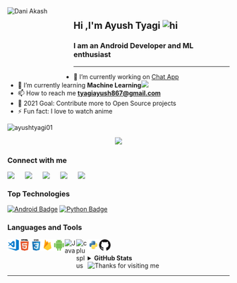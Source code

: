 <img align="left" width="150" height="150" alt="Dani Akash" src="https://raw.githubusercontent.com/DaniAkash/DaniAkash/master/assets/avatar.png"/>

## Hi ,I'm Ayush Tyagi <img src="https://user-images.githubusercontent.com/1303154/88677602-1635ba80-d120-11ea-84d8-d263ba5fc3c0.gif" width="34px" alt="hi"> 

### I am an Android Developer and ML enthusiast

***

- 🔭 I’m currently working on [Chat App](https://github.com/ayushtyagi01/ChatApp)
- 🌱 I’m currently learning **Machine Learning**<img src="https://media.giphy.com/media/WUlplcMpOCEmTGBtBW/giphy.gif" width="30">
- 📫 How to reach me **tyagiayush867@gmail.com**
- 🥅 2021 Goal: Contribute more to Open Source projects
- ⚡ Fun fact: I love to watch anime


<p align="left"> <img src="https://komarev.com/ghpvc/?username=ayushtyagi01&label=Profile%20views&color=0e75b6&style=flat" alt="ayushtyagi01" /> </p>

<div align="center">
  <img src=https://camo.githubusercontent.com/992babdffd8c74a1502de375fbdf7e4d54773242/68747470733a2f2f6d656469612e67697068792e636f6d2f6d656469612f53576f536b4e36447854737a71494b4571762f67697068792e676966 width="800">
</div>

### Connect with me
[<img align="left" width="40px" src="https://img.icons8.com/color/96/000000/twitter-squared.png" />][twitter]
[<img align="left"  width="40px" src="https://img.icons8.com/color/96/000000/linkedin.png" />][linkedin]
[<img align="left"  width="40px" src="https://img.icons8.com/color/96/000000/instagram-new.png" />][instagram]
[<img align="left"  width="40px" src="https://img.icons8.com/color/96/000000/gmail.png" />][email]
[<img align="left"  width="40px" src="https://img.icons8.com/color/96/000000/facebook.png" />][facebook]

<br />





### Top Technologies

[![Android Badge](https://img.shields.io/badge/-Android-3C873A?style=for-the-badge&labelColor=black&logo=android&logoColor=3C873A)](#) 
[![Python Badge](https://img.shields.io/badge/-Python-e535ab?style=for-the-badge&labelColor=black&logo=python&logoColor=e535ab)](#) 



### Languages and Tools
<img align="left" alt="Visual Studio Code" width="26px" src="https://raw.githubusercontent.com/github/explore/80688e429a7d4ef2fca1e82350fe8e3517d3494d/topics/visual-studio-code/visual-studio-code.png" />
<img align="left" alt="HTML" width="26px" src="https://raw.githubusercontent.com/github/explore/80688e429a7d4ef2fca1e82350fe8e3517d3494d/topics/html/html.png" />
<img align="left" alt="CSS" width="26px" src="https://raw.githubusercontent.com/github/explore/80688e429a7d4ef2fca1e82350fe8e3517d3494d/topics/css/css.png" />
<img align="left" alt="Firebase" width="26px" src="https://raw.githubusercontent.com/github/explore/78df643247d429f6cc873026c0622819ad797942/topics/firebase/firebase.png" />
<img align="left" alt="Android" width="26px" src="https://raw.githubusercontent.com/github/explore/80688e429a7d4ef2fca1e82350fe8e3517d3494d/topics/android/android.png" />
<img align="left" alt="Java" width="26px" src="https://devicons.github.io/devicon/devicon.git/icons/java/java-original-wordmark.svg" />
<img align="left" alt="cplusplus" width="26" src="https://devicons.github.io/devicon/devicon.git/icons/cplusplus/cplusplus-original.svg" />
<img align="left" alt="python" width="26px" src="https://raw.githubusercontent.com/github/explore/80688e429a7d4ef2fca1e82350fe8e3517d3494d/topics/python/python.png" />
<img align="left" alt="GitHub" width="26px" src="https://raw.githubusercontent.com/github/explore/78df643247d429f6cc873026c0622819ad797942/topics/github/github.png" />

<br />
<br />

<details>
  <summary><b>GitHub Stats</b></summary>
  <img align="left"  src="https://github-readme-stats.vercel.app/api?username=ayushtyagi01&show_icons=true&hide_border=true&title_color=ffc857&icon_color=8ac926&text_color=daf7dc&bg_color=151515" />
 </details
 <br />
  
  <img height="120" alt="Thanks for visiting me" width="100%" src="https://raw.githubusercontent.com/BrunnerLivio/brunnerlivio/master/images/marquee.svg" />
  
  ***
 
 [twitter]: https://twitter.com/ayushtyagi_01
[facebook]: https://www.facebook.com/ayush.tyagi.507027
[instagram]: https://instagram.com/ayushtyagi_01
[email]: tyagiayush867@gmail.com
[linkedin]: https://linkedin.com/in/ayushtyagi






